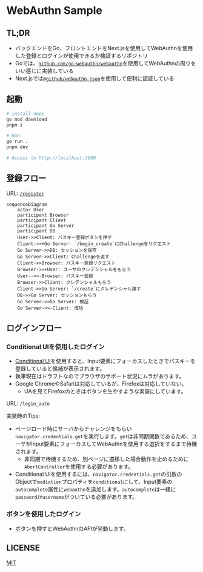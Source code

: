 # WebAuthn Sample

## TL;DR

- バックエンドをGo、フロントエンドをNext.jsを使用してWebAuthnを使用した登録とログインが使用できるか検証するリポジトリ
- Goでは、[`github.com/go-webauthn/webauthn`](https://github.com/go-webauthn/webauthn)を使用してWebAuthnの周りをいい感じに実装している
- Next.jsでは[`@github/webauthn-json`](https://github.com/github/webauthn-json)を使用して便利に認証している

## 起動

```bash
# install deps
go mod download
pnpm i

# Run
go run .
pnpm dev

# Access to http://localhost:3000
```

## 登録フロー

URL: [`/register`](http://localhost:3000/register)

```mermaid
sequenceDiagram
    actor User
    participant Browser
    participant Client
    participant Go Server
    participant DB
    User->>Client: パスキー登録ボタンを押す
    Client->>+Go Server: `/begin_create`にChallengeをリクエスト
    Go Server->>DB: セッションを保存
    Go Server->>Client: Challengeを返す
    Client->>Browser: パスキー登録リクエスト
    Browser->>+User: ユーザのクレデンシャルをもらう
    User-->>-Browser: パスキー登録
    Browser->>Client: クレデンシャルもらう
    Client->>Go Server: `/create`にクレデンシャル渡す
    DB->>Go Server: セッションもらう
    Go Server->>Go Server: 検証
    Go Server->>-Client: 成功
```

## ログインフロー

### Conditional UIを使用したログイン

- [Conditional UI](https://github.com/w3c/webauthn/wiki/Explainer:-WebAuthn-Conditional-UI)を使用すると、Input要素にフォーカスしたときでパスキーを登録していると候補が表示されます。
- 執筆現在はドラフトなのでブラウザのサポート状況にムラがあります。
- Google ChromeやSafariは対応しているが、Firefoxは対応していない。
  - UAを見てFirefoxのときはボタンを生やすような実装にしています。

URL: `/login_auto`

実装時のTips:

- ページロード時にサーバからチャレンジをもらい`navigator.credentials.get`を実行します。`get`は非同期関数であるため、ユーザがInput要素にフォーカスしてWebAuthnを使用する選択をするまで待機されます。
  - 非同期で待機するため、別ページに遷移した場合動作を止めるために`AbortController`を使用する必要があります。
- Conditional UIを使用するには、`navigator.credentials.get`の引数のObjectで`mediation`プロパティを`conditional`にして、Input要素の`autocomplete`属性に`webauthn`を追加します。`autocomplete`は一緒に`password`か`username`がついている必要があります。

### ボタンを使用したログイン

- ボタンを押すとWebAuthnのAPIが発動します。

## LICENSE

[MIT](./LICENSE)
